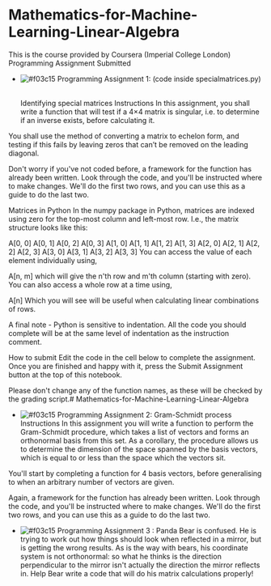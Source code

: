 # Mathematics-for-Machine-Learning-Linear-Algebra
This is the course provided by Coursera (Imperial College London)
Programming Assignment Submitted 

- ![#f03c15](https://placehold.it/15/f03c15/000000?text=+) Programming Assignment 1:  (code inside specialmatrices.py)
   
   
   
   Identifying special matrices
Instructions
In this assignment, you shall write a function that will test if a 4×4 matrix is singular, i.e. to determine if an inverse exists, before calculating it.

You shall use the method of converting a matrix to echelon form, and testing if this fails by leaving zeros that can’t be removed on the leading diagonal.

Don't worry if you've not coded before, a framework for the function has already been written. Look through the code, and you'll be instructed where to make changes. We'll do the first two rows, and you can use this as a guide to do the last two.

Matrices in Python
In the numpy package in Python, matrices are indexed using zero for the top-most column and left-most row. I.e., the matrix structure looks like this:

A[0, 0]  A[0, 1]  A[0, 2]  A[0, 3]
A[1, 0]  A[1, 1]  A[1, 2]  A[1, 3]
A[2, 0]  A[2, 1]  A[2, 2]  A[2, 3]
A[3, 0]  A[3, 1]  A[3, 2]  A[3, 3]
You can access the value of each element individually using,

A[n, m]
which will give the n'th row and m'th column (starting with zero). You can also access a whole row at a time using,

A[n]
Which you will see will be useful when calculating linear combinations of rows.

A final note - Python is sensitive to indentation. All the code you should complete will be at the same level of indentation as the instruction comment.

How to submit
Edit the code in the cell below to complete the assignment. Once you are finished and happy with it, press the Submit Assignment button at the top of this notebook.

Please don't change any of the function names, as these will be checked by the grading script.# Mathematics-for-Machine-Learning-Linear-Algebra



- ![#f03c15](https://placehold.it/15/f03c15/000000?text=+) Programming Assignment 2: 
Gram-Schmidt process
Instructions
In this assignment you will write a function to perform the Gram-Schmidt procedure, which takes a list of vectors and forms an orthonormal basis from this set. As a corollary, the procedure allows us to determine the dimension of the space spanned by the basis vectors, which is equal to or less than the space which the vectors sit.

You'll start by completing a function for 4 basis vectors, before generalising to when an arbitrary number of vectors are given.

Again, a framework for the function has already been written. Look through the code, and you'll be instructed where to make changes. We'll do the first two rows, and you can use this as a guide to do the last two.

- ![#f03c15](https://placehold.it/15/f03c15/000000?text=+) Programming Assignment 3 :
Panda Bear is confused. He is trying to work out how things should look when reflected in a mirror, but is getting the wrong results. As is the way with bears, his coordinate system is not orthonormal: so what he thinks is the direction perpendicular to the mirror isn't actually the direction the mirror reflects in. Help Bear write a code that will do his matrix calculations properly!
